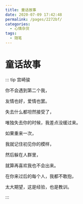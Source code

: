 ```yaml
---
title: 童话故事
date: 2020-07-09 17:42:48
permalink: /pages/2272bf/
categories: 
  - 心情杂货
tags: 
  - 随笔
---
```

# 童话故事

::: tip 宫崎骏

你不会遇到第二个我，

友情也好，爱情也罢。

失去什么都坦然接受了，

唯独失去你的时候，我差点没缓过来。

如果重来一次，

我就记住初见你的模样，

然后躲在人群里，

就算再喜欢我也不会出来。

在你来过后的每个人，我都不敢抱，

太大期望，这是经验，也是教训。

:::
